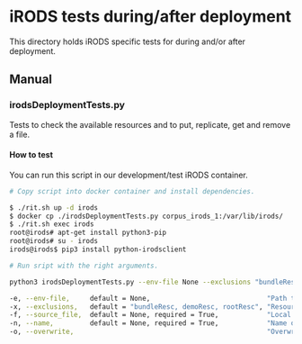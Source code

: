# iRODS tests during/after deployment

This directory holds iRODS specific tests for during and/or after deployment.

## Manual

### irodsDeploymentTests.py

Tests to check the available resources and to put, replicate, get and remove a file.

#### How to test

You can run this script in our development/test iRODS container.

```bash
# Copy script into docker container and install dependencies.

$ ./rit.sh up -d irods
$ docker cp ./irodsDeploymentTests.py corpus_irods_1:/var/lib/irods/
$ ./rit.sh exec irods
root@irods# apt-get install python3-pip
root@irods# su - irods
irods@irods$ pip3 install python-irodsclient
```

```bash
# Run sript with the right arguments.

python3 irodsDeploymentTests.py --env-file None --exclusions "bundleResc, demoResc, rootResc" --source_file None --name None --dest None --overwrite --archive-file

-e, --env-file,     default = None,                             "Path to irods environment file containing connection settings"
-x, --exclusions,   default = "bundleResc, demoResc, rootResc", "Resources to exclude in resource availability check. This does not exclude these resources for put/get operations!"
-f, --source_file,  default = None, required = True,            "Local path to source file."
-n, --name,         default = None, required = True,            "Name of file, how it should be stored in iRODS."
-o, --overwrite,                                                "Overwrite files if they exist."
``` 
